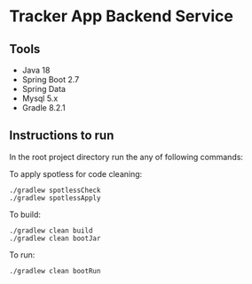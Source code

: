 # Tracker App Backend Service

## Tools 
- Java 18
- Spring Boot 2.7
- Spring Data
- Mysql 5.x 
- Gradle 8.2.1

## Instructions to run
In the root project directory run the any of following commands:

To apply spotless for code cleaning:
```
./gradlew spotlessCheck
./gradlew spotlessApply
```

To build:
```
./gradlew clean build
./gradlew clean bootJar
```

To run:
```
./gradlew clean bootRun
```
